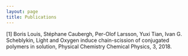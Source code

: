 ```yaml
---
layout: page
title: Publications
--- 
```


<section>
	<p>[1] <span id="bold">Boris Louis</span>, Stéphane Caubergh, Per-Olof Larsson, Yuxi Tian, Ivan G. Scheblykin, <span id= "italic">Light and Oxygen induce chain-scission of conjugated polymers in solution</span>, Physical Chemistry Chemical Physics, 3, 2018.</p>
</section>
